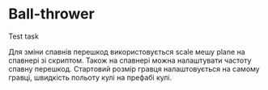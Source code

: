 # Ball-thrower
Test task

Для зміни спавнів перешкод використовується scale мешу plane на спавнері зі скриптом.
Також на спавнері можна налаштувати частоту спавну перешкод.
Стартовий розмір гравця налаштовується на самому гравці, швидкість польоту кулі на префабі кулі.
